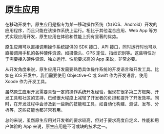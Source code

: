 # 原生应用
在移动开发中，原生应用是指专为某一移动操作系统（如 iOS、Android）开发的应用程序，而且只能在该操作系统上运行。相比于其他混合应用、Web App 等方式实现应用开发，原生应用在体验和性能上拥有显著的优势。

原生应用可以直接调用操作系统提供的 SDK 接口、API 接口，同时运行时也可以直接调用手机的各种硬件资源，如摄像头、GPS 定位、指纹识别等。这些特性对于需要接入硬件资源、独立运行、性能要求高的 App 来说，非常必要。

从开发角度来说，原生应用开发需要熟悉具体操作系统的开发语言和开发工具。比如在 iOS 开发中，我们需要使用 Objective-C 或 Swift 作为开发语言，使用 Xcode 作为开发工具。

虽然原生应用开发需要具备一定的操作系统开发经验，但现在很多第三方框架、开发工具和社区的支持，已经很大程度上减轻了开发者的负担和提升了开发效率。同时，在开发过程中会涉及到一些新的技能和工具，如自动化构建、测试、发布、分析等，这些技能也都非常有用。

总的来说，虽然原生应用对开发者的要求较高，但对于要求高度自定义、性能和用户体验的 App 来说，原生应用是不可或缺的技术之一。